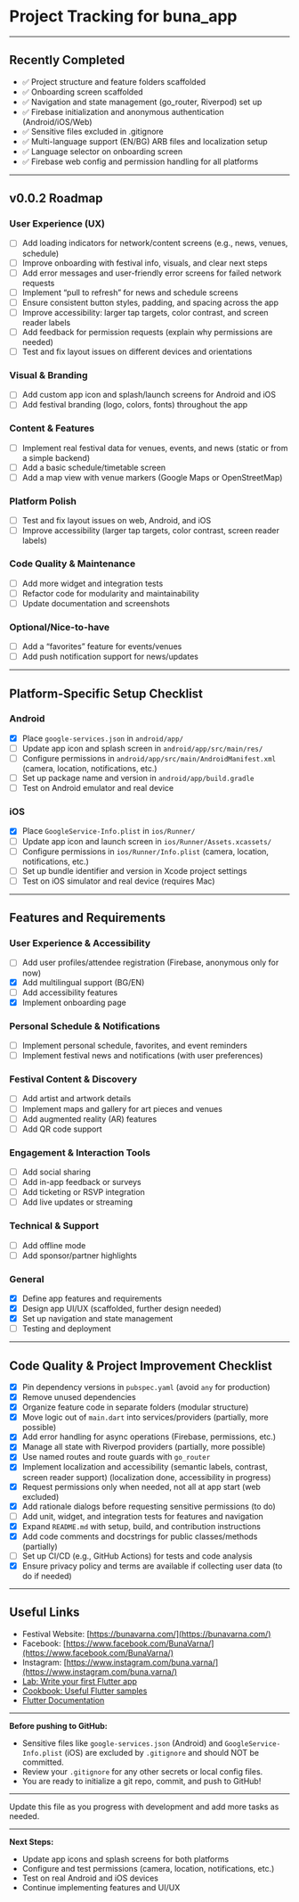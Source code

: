# Project Tracking for buna_app

---

## Recently Completed
- ✅ Project structure and feature folders scaffolded
- ✅ Onboarding screen scaffolded
- ✅ Navigation and state management (go_router, Riverpod) set up
- ✅ Firebase initialization and anonymous authentication (Android/iOS/Web)
- ✅ Sensitive files excluded in .gitignore
- ✅ Multi-language support (EN/BG) ARB files and localization setup
- ✅ Language selector on onboarding screen
- ✅ Firebase web config and permission handling for all platforms

---

## v0.0.2 Roadmap

### User Experience (UX)
- [ ] Add loading indicators for network/content screens (e.g., news, venues, schedule)
- [ ] Improve onboarding with festival info, visuals, and clear next steps
- [ ] Add error messages and user-friendly error screens for failed network requests
- [ ] Implement “pull to refresh” for news and schedule screens
- [ ] Ensure consistent button styles, padding, and spacing across the app
- [ ] Improve accessibility: larger tap targets, color contrast, and screen reader labels
- [ ] Add feedback for permission requests (explain why permissions are needed)
- [ ] Test and fix layout issues on different devices and orientations

### Visual & Branding
- [ ] Add custom app icon and splash/launch screens for Android and iOS
- [ ] Add festival branding (logo, colors, fonts) throughout the app

### Content & Features
- [ ] Implement real festival data for venues, events, and news (static or from a simple backend)
- [ ] Add a basic schedule/timetable screen
- [ ] Add a map view with venue markers (Google Maps or OpenStreetMap)

### Platform Polish
- [ ] Test and fix layout issues on web, Android, and iOS
- [ ] Improve accessibility (larger tap targets, color contrast, screen reader labels)

### Code Quality & Maintenance
- [ ] Add more widget and integration tests
- [ ] Refactor code for modularity and maintainability
- [ ] Update documentation and screenshots

### Optional/Nice-to-have
- [ ] Add a “favorites” feature for events/venues
- [ ] Add push notification support for news/updates

---

## Platform-Specific Setup Checklist

### Android
- [x] Place `google-services.json` in `android/app/`
- [ ] Update app icon and splash screen in `android/app/src/main/res/`
- [ ] Configure permissions in `android/app/src/main/AndroidManifest.xml` (camera, location, notifications, etc.)
- [ ] Set up package name and version in `android/app/build.gradle`
- [ ] Test on Android emulator and real device

### iOS
- [x] Place `GoogleService-Info.plist` in `ios/Runner/`
- [ ] Update app icon and launch screen in `ios/Runner/Assets.xcassets/`
- [ ] Configure permissions in `ios/Runner/Info.plist` (camera, location, notifications, etc.)
- [ ] Set up bundle identifier and version in Xcode project settings
- [ ] Test on iOS simulator and real device (requires Mac)

---

## Features and Requirements

### User Experience & Accessibility
- [ ] Add user profiles/attendee registration (Firebase, anonymous only for now)
- [x] Add multilingual support (BG/EN)
- [ ] Add accessibility features
- [x] Implement onboarding page

### Personal Schedule & Notifications
- [ ] Implement personal schedule, favorites, and event reminders
- [ ] Implement festival news and notifications (with user preferences)

### Festival Content & Discovery
- [ ] Add artist and artwork details
- [ ] Implement maps and gallery for art pieces and venues
- [ ] Add augmented reality (AR) features
- [ ] Add QR code support

### Engagement & Interaction Tools
- [ ] Add social sharing
- [ ] Add in-app feedback or surveys
- [ ] Add ticketing or RSVP integration
- [ ] Add live updates or streaming

### Technical & Support
- [ ] Add offline mode
- [ ] Add sponsor/partner highlights

### General
- [x] Define app features and requirements
- [x] Design app UI/UX (scaffolded, further design needed)
- [x] Set up navigation and state management
- [ ] Testing and deployment

---

## Code Quality & Project Improvement Checklist

- [x] Pin dependency versions in `pubspec.yaml` (avoid `any` for production)
- [x] Remove unused dependencies
- [x] Organize feature code in separate folders (modular structure)
- [x] Move logic out of `main.dart` into services/providers (partially, more possible)
- [x] Add error handling for async operations (Firebase, permissions, etc.)
- [x] Manage all state with Riverpod providers (partially, more possible)
- [x] Use named routes and route guards with `go_router`
- [x] Implement localization and accessibility (semantic labels, contrast, screen reader support) (localization done, accessibility in progress)
- [x] Request permissions only when needed, not all at app start (web excluded)
- [x] Add rationale dialogs before requesting sensitive permissions (to do)
- [ ] Add unit, widget, and integration tests for features and navigation
- [x] Expand `README.md` with setup, build, and contribution instructions
- [x] Add code comments and docstrings for public classes/methods (partially)
- [ ] Set up CI/CD (e.g., GitHub Actions) for tests and code analysis
- [x] Ensure privacy policy and terms are available if collecting user data (to do if needed)

---

## Useful Links
- Festival Website: [https://bunavarna.com/](https://bunavarna.com/)
- Facebook: [https://www.facebook.com/BunaVarna/](https://www.facebook.com/BunaVarna/)
- Instagram: [https://www.instagram.com/buna.varna/](https://www.instagram.com/buna.varna/)
- [Lab: Write your first Flutter app](https://docs.flutter.dev/get-started/codelab)
- [Cookbook: Useful Flutter samples](https://docs.flutter.dev/cookbook)
- [Flutter Documentation](https://docs.flutter.dev/)

---
**Before pushing to GitHub:**
- Sensitive files like `google-services.json` (Android) and `GoogleService-Info.plist` (iOS) are excluded by `.gitignore` and should NOT be committed.
- Review your `.gitignore` for any other secrets or local config files.
- You are ready to initialize a git repo, commit, and push to GitHub!

---
Update this file as you progress with development and add more tasks as needed.

---
**Next Steps:**
- Update app icons and splash screens for both platforms
- Configure and test permissions (camera, location, notifications, etc.)
- Test on real Android and iOS devices
- Continue implementing features and UI/UX
